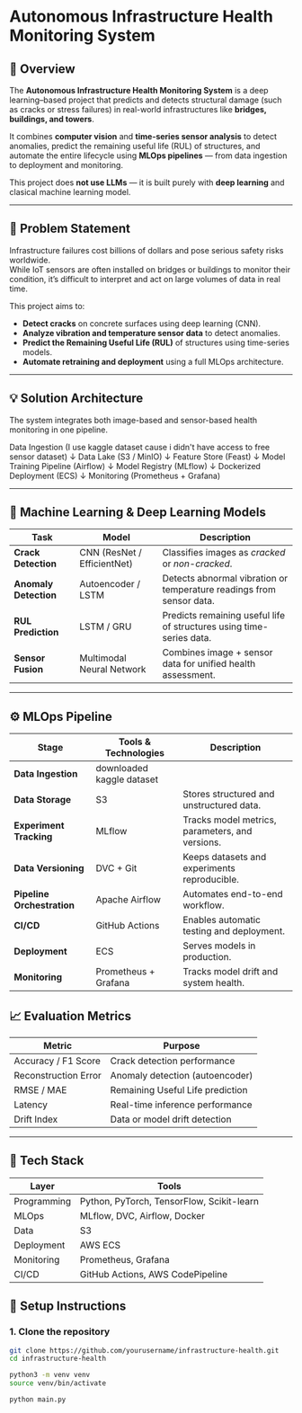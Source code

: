 # Autonomous Infrastructure Health Monitoring System

## 📘 Overview

The **Autonomous Infrastructure Health Monitoring System** is a deep learning–based project that predicts and detects structural damage (such as cracks or stress failures) in real-world infrastructures like **bridges, buildings, and towers**.  

It combines **computer vision** and **time-series sensor analysis** to detect anomalies, predict the remaining useful life (RUL) of structures, and automate the entire lifecycle using **MLOps pipelines** — from data ingestion to deployment and monitoring.

This project does **not use LLMs** — it is built purely with  **deep learning**  and clasical machine learning model.

---

## 🎯 Problem Statement

Infrastructure failures cost billions of dollars and pose serious safety risks worldwide.  
While IoT sensors are often installed on bridges or buildings to monitor their condition, it’s difficult to interpret and act on large volumes of data in real time.

This project aims to:
- **Detect cracks** on concrete surfaces using deep learning (CNN).  
- **Analyze vibration and temperature sensor data** to detect anomalies.  
- **Predict the Remaining Useful Life (RUL)** of structures using time-series models.  
- **Automate retraining and deployment** using a full MLOps architecture.

---

## 💡 Solution Architecture

The system integrates both image-based and sensor-based health monitoring in one pipeline.


Data Ingestion (I use kaggle dataset cause i didn't have access to free sensor dataset)
↓
Data Lake (S3 / MinIO)
↓
Feature Store (Feast)
↓
Model Training Pipeline (Airflow)
↓
Model Registry (MLflow)
↓
Dockerized Deployment (ECS)
↓
Monitoring (Prometheus + Grafana)


---

## 🧠 Machine Learning & Deep Learning Models

| Task | Model | Description |
|------|--------|-------------|
| **Crack Detection** | CNN (ResNet / EfficientNet) | Classifies images as *cracked* or *non-cracked*. |
| **Anomaly Detection** | Autoencoder / LSTM | Detects abnormal vibration or temperature readings from sensor data. |
| **RUL Prediction** | LSTM / GRU | Predicts remaining useful life of structures using time-series data. |
| **Sensor Fusion** | Multimodal Neural Network | Combines image + sensor data for unified health assessment. |

---

## ⚙️ MLOps Pipeline

| Stage | Tools & Technologies | Description |
|-------|----------------------|--------------|
| **Data Ingestion** | downloaded  kaggle dataset |
| **Data Storage** | S3  | Stores structured and unstructured data. |
| **Experiment Tracking** | MLflow | Tracks model metrics, parameters, and versions. |
| **Data Versioning** | DVC + Git | Keeps datasets and experiments reproducible. |
| **Pipeline Orchestration** | Apache Airflow  | Automates end-to-end workflow. |
| **CI/CD** | GitHub Actions | Enables automatic testing and deployment. |
| **Deployment** |  ECS | Serves models in production. |
| **Monitoring** | Prometheus + Grafana | Tracks model drift and system health. |




## 📈 Evaluation Metrics

| **Metric** | **Purpose** |
|-------------|-------------|
| Accuracy / F1 Score | Crack detection performance |
| Reconstruction Error | Anomaly detection (autoencoder) |
| RMSE / MAE | Remaining Useful Life prediction |
| Latency | Real-time inference performance |
| Drift Index | Data or model drift detection |

---

## 🧰 Tech Stack

| **Layer** | **Tools** |
|------------|-----------|
| Programming | Python, PyTorch, TensorFlow, Scikit-learn |
| MLOps | MLflow, DVC, Airflow, Docker |
| Data | S3 |
| Deployment | AWS ECS  |
| Monitoring | Prometheus, Grafana |
| CI/CD | GitHub Actions, AWS CodePipeline |


## 🚀 Setup Instructions

### 1. Clone the repository
```bash
git clone https://github.com/yourusername/infrastructure-health.git
cd infrastructure-health

python3 -m venv venv
source venv/bin/activate

python main.py


